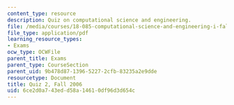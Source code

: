 ```yaml
---
content_type: resource
description: Quiz on computational science and engineering.
file: /media/courses/18-085-computational-science-and-engineering-i-fall-2008/6ce2d0a743edd58a14610df96d3d654c_quiz2_18085_f06.pdf
file_type: application/pdf
learning_resource_types:
- Exams
ocw_type: OCWFile
parent_title: Exams
parent_type: CourseSection
parent_uid: 9b478d87-1396-5227-2cfb-83235a2e9dde
resourcetype: Document
title: Quiz 2, Fall 2006
uid: 6ce2d0a7-43ed-d58a-1461-0df96d3d654c
---
```

